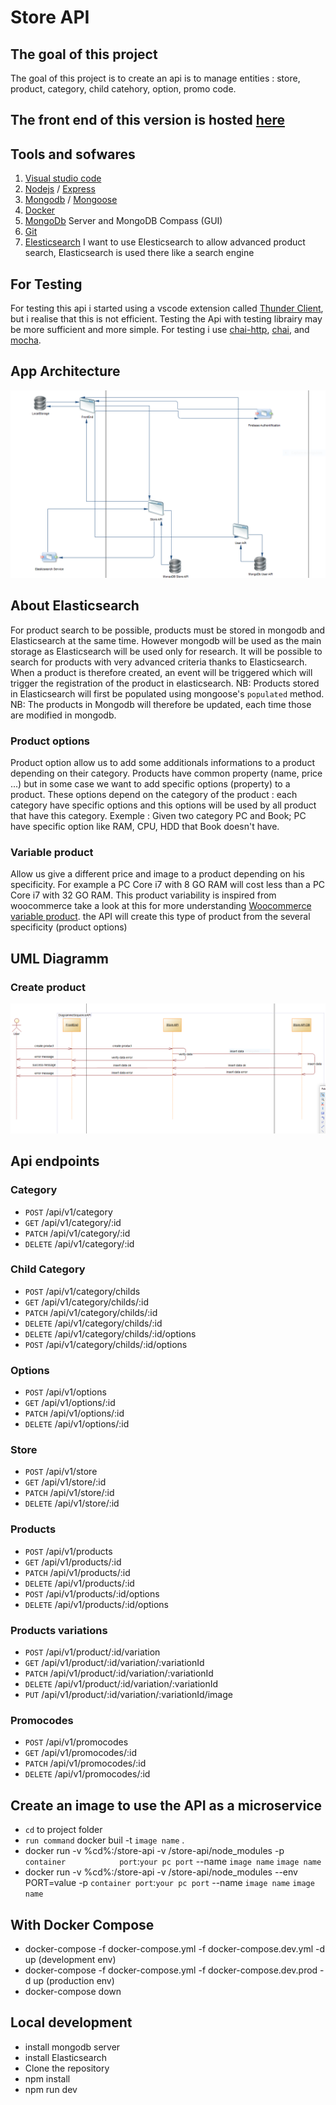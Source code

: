 # Store API

## The goal of this project

The goal of this project is to create an api is to manage entities : store, product, category, child catehory, option, promo code.

## The front end of this version is hosted [here](https://store-api-front.vercel.app/)

## Tools and sofwares

1. [Visual studio code](https://code.visualstudio.com/)
2. [Nodejs](https://nodejs.org/) / [Express](http://expressjs.com/)
3. [Mongodb](https://www.mongodb.com/fr-fr) / [Mongoose](https://mongoosejs.com/)
4. [Docker](https://hub.docker.com/editions/community/docker-ce-desktop-windows/)
5. [MongoDb](https://www.mongodb.com/fr-fr) Server and MongoDB Compass (GUI)
6. [Git](https://git-scm.com/)
7. [Elesticsearch](https://www.elastic.co/fr/elasticsearch/) I want to use Elesticsearch to allow advanced product search, Elasticsearch is used there like a search engine

## For Testing

For testing this api i started using a vscode extension called [Thunder Client](https://www.thunderclient.com/), but i realise that this is not efficient.
Testing the Api with testing librairy may be more sufficient and more simple. For testing i use [chai-http](https://www.chaijs.com/plugins/chai-http/), [chai](https://www.chaijs.com/), and [mocha](https://mochajs.org/).

## App Architecture

![alt](./docs/images/DiagrammeArchitectureMKP.PNG)

## About Elasticsearch

For product search to be possible, products must be stored in mongodb and Elasticsearch at the same time. However mongodb will be used as the main storage as Elasticsearch will be used only for research. It will be possible to search for products with very advanced criteria thanks to Elasticsearch. When a product is therefore created, an event will be triggered which will trigger the registration of the product in elasticsearch.
NB: Products stored in Elasticsearch will first be populated using mongoose's `populated` method.
NB: The products in Mongodb will therefore be updated, each time those are modified in mongodb.

### Product options

Product option allow us to add some additionals informations to a product depending on their category.
Products have common property (name, price ...) but in some case we want to add specific options (property)
to a product. These options depend on the category of the product : each category have specific options
and this options will be used by all product that have this category. Exemple : Given two category PC and Book; PC have specific option like RAM, CPU, HDD that Book doesn't have.

### Variable product

Allow us give a different price and image to a product depending on his specificity. For example a PC Core i7 with 8 GO RAM will cost less than a PC Core i7 with 32 GO RAM.
This product variability is inspired from woocommerce  take a look at this for more understanding [Woocommerce variable product](https://woocommerce.com/document/variable-product/).
the API will create this type of product from the several specificity (product options)

## UML Diagramm

### Create product

![alt](./docs/images/DiagrammeSequenceCreateProduct.PNG)

## Api endpoints

### Category

* `POST` /api/v1/category
* `GET`  /api/v1/category/:id
* `PATCH` /api/v1/category/:id
* `DELETE` /api/v1/category/:id

### Child Category

* `POST` /api/v1/category/childs
* `GET`  /api/v1/category/childs/:id
* `PATCH` /api/v1/category/childs/:id
* `DELETE` /api/v1/category/childs/:id
* `DELETE` /api/v1/category/childs/:id/options
* `POST` /api/v1/category/childs/:id/options

### Options

* `POST` /api/v1/options
* `GET`  /api/v1/options/:id
* `PATCH` /api/v1/options/:id
* `DELETE` /api/v1/options/:id

### Store

* `POST` /api/v1/store
* `GET`  /api/v1/store/:id
* `PATCH` /api/v1/store/:id
* `DELETE` /api/v1/store/:id

### Products

* `POST` /api/v1/products
* `GET`  /api/v1/products/:id
* `PATCH` /api/v1/products/:id
* `DELETE` /api/v1/products/:id
* `POST`   /api/v1/products/:id/options
* `DELETE`   /api/v1/products/:id/options

### Products variations

* `POST` /api/v1/product/:id/variation
* `GET`  /api/v1/product/:id/variation/:variationId
* `PATCH` /api/v1/product/:id/variation/:variationId
* `DELETE` /api/v1/product/:id/variation/:variationId
* `PUT` /api/v1/product/:id/variation/:variationId/image

### Promocodes

* `POST` /api/v1/promocodes
* `GET`  /api/v1/promocodes/:id
* `PATCH` /api/v1/promocodes/:id
* `DELETE` /api/v1/promocodes/:id


## Create an image to use the API as a microservice

* `cd` to project folder
* `run command` docker buil -t `image name` .
* docker run -v %cd%:/store-api -v /store-api/node_modules  -p `container            port`:`your pc port` --name `image name`     `image name`
* docker run -v %cd%:/store-api -v /store-api/node_modules --env PORT=value -p `container port`:`your pc port` --name `image name` `image name`

## With Docker Compose

* docker-compose -f docker-compose.yml -f docker-compose.dev.yml -d up (development env)
* docker-compose -f docker-compose.yml -f docker-compose.dev.prod -d up (production env)
* docker-compose down

## Local development

* install mongodb server
* install Elasticsearch
* Clone the repository
* npm install
* npm run dev
